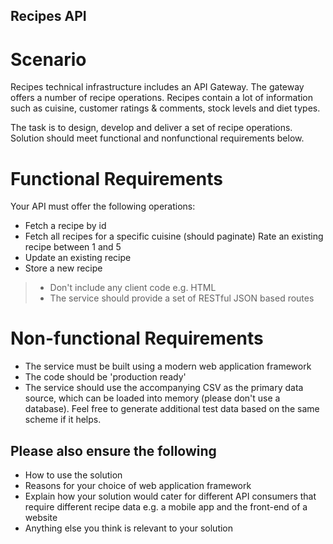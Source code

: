 Recipes API
-----

# Scenario

Recipes technical infrastructure includes an API Gateway. The gateway offers a number of recipe operations. Recipes contain a lot of information such as cuisine, customer ratings & comments, stock levels and diet types.

The task is to design, develop and deliver a set of recipe operations. Solution should meet functional and nonfunctional requirements below.

# Functional Requirements

Your API must offer the following operations:

- Fetch a recipe by id
- Fetch all recipes for a specific cuisine (should paginate) Rate an existing recipe between 1 and 5
- Update an existing recipe
- Store a new recipe

> - Don't include any client code e.g. HTML
> - The service should provide a set of RESTful JSON based routes

# Non-functional Requirements

- The service must be built using a modern web application framework
- The code should be 'production ready'
- The service should use the accompanying CSV as the primary data source, which can be loaded into memory (please don't use a database). Feel free to generate additional test data based on the same scheme if it helps.

## Please also ensure the following

- How to use the solution
- Reasons for your choice of web application framework
- Explain how your solution would cater for different API consumers that require different recipe data e.g. a mobile app and the front-end of a website
- Anything else you think is relevant to your solution
